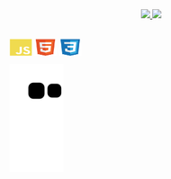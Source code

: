

<div align="center">
  <a href="https://github.com/Matheus-skk">
  <img  width="45%" src="https://github-readme-stats.vercel.app/api?username=matheus-skk&show_icons=true&theme=dracula&include_all_commits=true&count_private=true"/>
  <img  width="29.5%" src="https://github-readme-stats.vercel.app/api/top-langs/?username=matheus-skk&layout=compact&langs_count=7&theme=dracula"/>
</div>
  
  <br>
  <div style="display: inline-block"><br/>
  <img align= "center" alt="Js" height="30" width="40" src="https://raw.githubusercontent.com/devicons/devicon/master/icons/javascript/javascript-plain.svg">  
  <img align= "center" alt="HTML" height="30" width="40" src="https://raw.githubusercontent.com/devicons/devicon/master/icons/html5/html5-original.svg">
  <img align= "center" alt="CSS" height="30" width="40" src="https://raw.githubusercontent.com/devicons/devicon/master/icons/css3/css3-original.svg">
  
  </div>
  
![Snake animation](https://github.com/Matheus-skk/Matheus-skk/blob/output/github-contribution-grid-snake.svg)
 
